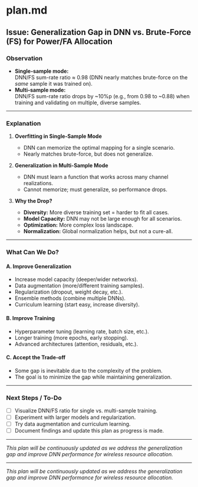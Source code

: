 # plan.md

## Issue: Generalization Gap in DNN vs. Brute-Force (FS) for Power/FA Allocation

### Observation
- **Single-sample mode:**  
  DNN/FS sum-rate ratio ≈ 0.98 (DNN nearly matches brute-force on the *same* sample it was trained on).
- **Multi-sample mode:**  
  DNN/FS sum-rate ratio drops by ~10%p (e.g., from 0.98 to ~0.88) when training and validating on multiple, diverse samples.

---

### Explanation

1. **Overfitting in Single-Sample Mode**
   - DNN can memorize the optimal mapping for a single scenario.
   - Nearly matches brute-force, but does not generalize.

2. **Generalization in Multi-Sample Mode**
   - DNN must learn a function that works across many channel realizations.
   - Cannot memorize; must generalize, so performance drops.

3. **Why the Drop?**
   - **Diversity:** More diverse training set = harder to fit all cases.
   - **Model Capacity:** DNN may not be large enough for all scenarios.
   - **Optimization:** More complex loss landscape.
   - **Normalization:** Global normalization helps, but not a cure-all.

---

### What Can We Do?

#### A. Improve Generalization
- Increase model capacity (deeper/wider networks).
- Data augmentation (more/different training samples).
- Regularization (dropout, weight decay, etc.).
- Ensemble methods (combine multiple DNNs).
- Curriculum learning (start easy, increase diversity).

#### B. Improve Training
- Hyperparameter tuning (learning rate, batch size, etc.).
- Longer training (more epochs, early stopping).
- Advanced architectures (attention, residuals, etc.).

#### C. Accept the Trade-off
- Some gap is inevitable due to the complexity of the problem.
- The goal is to minimize the gap while maintaining generalization.

---

### Next Steps / To-Do
- [ ] Visualize DNN/FS ratio for single vs. multi-sample training.
- [ ] Experiment with larger models and regularization.
- [ ] Try data augmentation and curriculum learning.
- [ ] Document findings and update this plan as progress is made.

---

*This plan will be continuously updated as we address the generalization gap and improve DNN performance for wireless resource allocation.*

---

*This plan will be continuously updated as we address the generalization gap and improve DNN performance for wireless resource allocation.*
